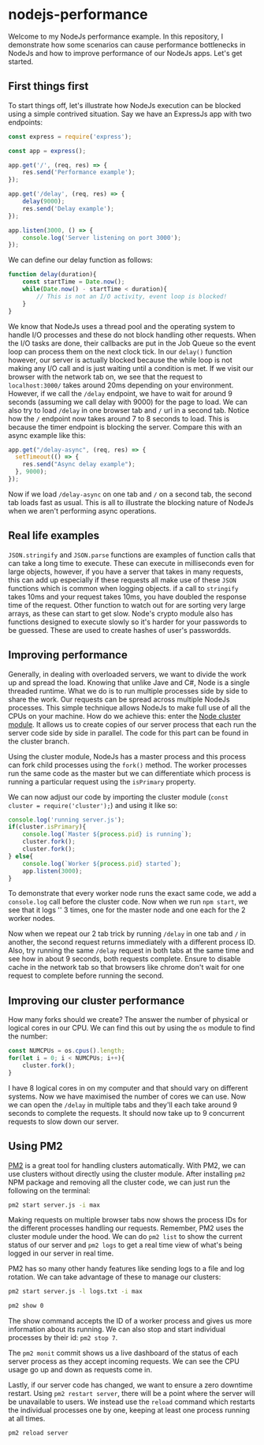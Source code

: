 # nodejs-performance

Welcome to my NodeJs performance example. In this repository, I demonstrate how some scenarios can cause performance bottlenecks in NodeJs and how to improve performance of our NodeJs apps. Let's get started.

## First things first

To start things off, let's illustrate how NodeJs execution can be blocked using a simple contrived situation. Say we have an ExpressJs app with two endpoints:

```js
const express = require('express');

const app = express();

app.get('/', (req, res) => {
    res.send('Performance example');
});

app.get('/delay', (req, res) => {
    delay(9000);
    res.send('Delay example');
});

app.listen(3000, () => {
    console.log('Server listening on port 3000');
});
```

We can define our delay function as follows:

```js
function delay(duration){
    const startTime = Date.now();
    while(Date.now() - startTime < duration){
        // This is not an I/O activity, event loop is blocked!
    }
}
```

We know that NodeJs uses a thread pool and the operating system to handle I/O processes and these do not block handling other requests. When the I/O tasks are done, their callbacks are put in the Job Queue so the event loop can process them on the next clock tick. In our `delay()` function however, our server is actually blocked because the while loop is not making any I/O call and is just waiting until a condition is met.
If we visit our browser with the network tab on, we see that the request to `localhost:3000/` takes around 20ms depending on your environment. However, if we call the `/delay` endpoint, we have to wait for around 9 seconds (assuming we call delay with 9000) for the page to load.
We can also try to load `/delay` in one browser tab and `/` url in a second tab. Notice how the `/` endpoint now takes around 7 to 8 seconds to load. This is because the timer endpoint is blocking the server.
Compare this with an async example like this:

```js
app.get("/delay-async", (req, res) => {
  setTimeout(() => {
    res.send("Async delay example");
  }, 9000);
});
```

Now if we load `/delay-async` on one tab and `/` on a second tab, the second tab loads fast as usual. This is all to illustrate the blocking nature of NodeJs when we aren't performing async operations.

## Real life examples

`JSON.stringify` and `JSON.parse` functions are examples of function calls that can take a long time to execute. These can execute in milliseconds even for large objects, however, if you have a server that takes in many requests, this can add up especially if these requests all make use of these `JSON` functions which is common when logging objects. if a call to `stringify` takes 10ms and your request takes 10ms, you have doubled the response time of the request. Other function to watch out for are sorting very large arrays, as these can start to get slow. Node's crypto module also has functions designed to execute slowly so it's harder for your passwords to be guessed. These are used to create hashes of user's passwordds.

## Improving performance

Generally, in dealing with overloaded servers, we want to divide the work up and spread the load. Knowing that unlike Jave and C#, Node is a single threaded runtime. What we do is to run multiple processes side by side to share the work. Our requests can be spread across multiple NodeJs processes. This simple technique allows NodeJs to make full use of all the CPUs on your machine.
How do we achieve this: enter the [Node cluster module](https://nodejs.org/api/cluster.html). It allows us to create copies of our server process that each run the server code side by side in parallel.
The code for this part can be found in the cluster branch.

Using the cluster module, NodeJs has a master process and this process can fork child processes using the `fork()` method. The worker processes run the same code as the master but we can differentiate which process is running a particular request using the `isPrimary` property.

We can now adjust our code by importing the cluster module (`const cluster = require('cluster');`) and using it like so:

```js
console.log('running server.js');
if(cluster.isPrimary){
    console.log(`Master ${process.pid} is running`);
    cluster.fork();
    cluster.fork();
} else{
    console.log(`Worker ${process.pid} started`);
    app.listen(3000);
}
```

To demonstrate that every worker node runs the exact same code, we add a `console.log` call before the cluster code. Now when we run `npm start`, we see that it logs '' 3 times, one for the master node and one  each for the 2 worker nodes.

Now when we repeat our 2 tab trick by running `/delay` in one tab and `/` in another, the second request returns immediately with a different process ID. Also, try running the same `/delay` request in both tabs at the same time and see how in about 9 seconds, both requests complete. Ensure to disable cache in the network tab so that browsers like chrome don't wait for one request to complete before running the second.

## Improving our cluster performance

How many forks should we create? The answer the number of physical or logical cores in our CPU. We can find this out by using the `os` module to find the number:

```js
const NUMCPUs = os.cpus().length;
for(let i = 0; i < NUMCPUs; i++){
    cluster.fork();
}
```

I have 8 logical cores in on my computer and that should vary on different systems. Now we have maximised the number of cores we can use. Now we can open the `/delay` in multiple tabs and they'll each take around 9 seconds to complete the requests. It should now take up to 9 concurrent requests to slow down our server.

## Using PM2
[PM2](https://www.npmjs.com/package/pm2) is a great tool for handling clusters automatically. With PM2, we can use clusters without directly using the cluster module. After installing `pm2` NPM package and removing all the cluster code, we can just run the following on the terminal:

```sh
pm2 start server.js -i max
```

Making requests on multiple browser tabs now shows the process IDs for the different processes handling our requests. Remember, PM2 uses the cluster module under the hood.
We can do `pm2 list` to show the current status of our server and `pm2 logs` to get a real time view of what's being logged in our server in real time. 

PM2 has so many other handy features like sending logs to a file and log rotation. We can take advantage of these to manage our clusters:

```sh
pm2 start server.js -l logs.txt -i max

pm2 show 0
```

The show command accepts the ID of a worker process and gives us more information about its running. We can also stop and start individual processes by their id: `pm2 stop 7`.

The `pm2 monit` commit shows us a live dashboard of the status of each server process as they accept incoming requests. We can see the CPU usage go up and down as requests come in.

Lastly, if our server code has changed, we want to ensure a zero downtime restart. Using `pm2 restart server`, there will be a point where the server will be unavailable to users. We instead use the `reload` command which restarts the individual processes one by one, keeping at least one process running at all times.

`pm2 reload server`
